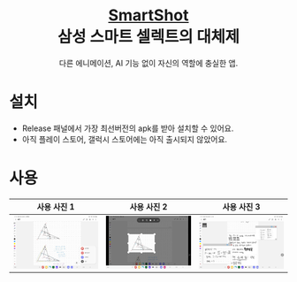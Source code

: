 <div align="center">

<h1 style="border-bottom: none">
    <b><a href="https://github.com/Oein/SmartShot-public-repo">SmartShot</a></b><br />
    삼성 스마트 셀렉트의 대체제
    <br>
</h1>

다른 에니메이션, AI 기능 없이 자신의 역할에 충실한 앱.

</div>

# 설치

- Release 패널에서 가장 최선버전의 apk를 받아 설치할 수 있어요.
- 아직 플레이 스토어, 갤럭시 스토어에는 아직 출시되지 않았어요.

# 사용

| 사용 사진 1 | 사용 사진 2 | 사용 사진 3 |
|:--------:|:--------:|:--------:|
| ![screenshot1](https://github.com/Oein/SmartShot-public-repo/blob/main/cap1.jpg?raw=true) | ![screenshot2](https://github.com/Oein/SmartShot-public-repo/blob/main/cap2.jpg?raw=true) | ![screenshot3](https://github.com/Oein/SmartShot-public-repo/blob/main/cap3.jpg?raw=true) |
